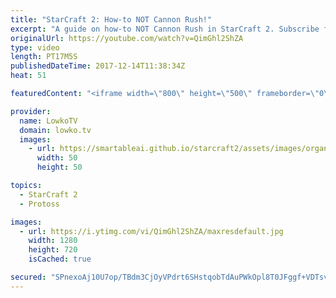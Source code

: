 ```yaml
---
title: "StarCraft 2: How-to NOT Cannon Rush!"
excerpt: "A guide on how-to NOT Cannon Rush in StarCraft 2. Subscribe for more videos: http://lowko.tv/youtube Master League Zerg vs Zerg: https://goo.gl/SW7LtE  An awesome match between two likely new players to StarCraft 2. In this match we see the Protoss player excuting what is likely the worst Cannon Rush"
originalUrl: https://youtube.com/watch?v=QimGhl2ShZA
type: video
length: PT17M5S
publishedDateTime: 2017-12-14T11:38:34Z
heat: 51

featuredContent: "<iframe width=\"800\" height=\"500\" frameborder=\"0\" src=\"https://www.youtube.com/embed/QimGhl2ShZA\" allow=\"accelerometer; autoplay; encrypted-media; gyroscope; picture-in-picture\" allowfullscreen></iframe>"

provider:
  name: LowkoTV
  domain: lowko.tv
  images:
    - url: https://smartableai.github.io/starcraft2/assets/images/organizations/lowko.tv-50x50.jpg
      width: 50
      height: 50

topics:
  - StarCraft 2
  - Protoss

images:
  - url: https://i.ytimg.com/vi/QimGhl2ShZA/maxresdefault.jpg
    width: 1280
    height: 720
    isCached: true

secured: "SPnexoAj10U7op/TBdm3CjOyVPdrt6SHstqobTdAuPWkOpl8T0JFggf+VDTsvsew9s1KapY6o3aPyQF99NZmezyLnijljjvHuaXTbwC0KIyKGkcT63YNZcUauM6U5EyIj7ibdrYIFlOkJ1W2qOcyh1dwp8JJl2OWKVAicsrDgyWQa4k+aD99SwdgyAkxIJwfJiYgkTfMLjE9y9aSV3peIbbGa5RrrxldEZcA5GClf0FYXbF/rGVQ4EQKUaBAhkbCjL5axc4zb3Eaf7ORmvvm5EuBaDesFWGCmgIsZIhv6do5zlXLee527TqwHFIweMNmr/YsFjJeT3H0dDwLdEZ8oNOGUxhbny6UT4Cg7oNQOVL0fgwanLCChXgClL44JeBoTIillRLKy0D/ZtZyIj+kEilagFrWkv9OKNv9X8+vW37atcEeTvdJVYYhETUBijFi;RCZCR1xYSVvEEOm29OiL+w=="
---
```


